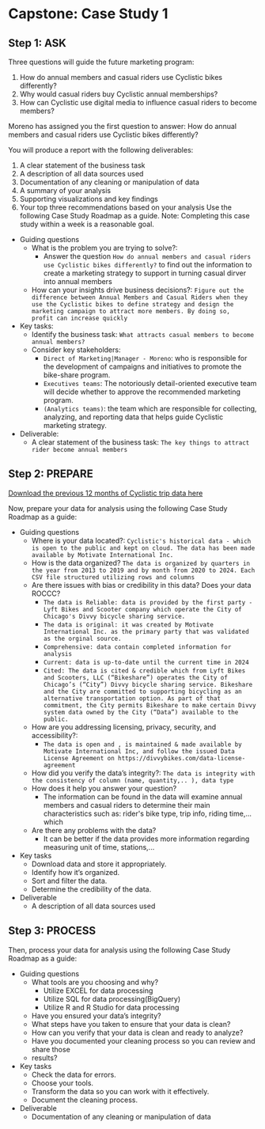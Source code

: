 # Capstone: Case Study 1

## Step 1: ASK

Three questions will guide the future marketing program:

1. How do annual members and casual riders use Cyclistic bikes differently?
2. Why would casual riders buy Cyclistic annual memberships?
3. How can Cyclistic use digital media to influence casual riders to become members?

Moreno has assigned you the first question to answer: How do annual members and casual
riders use Cyclistic bikes differently?

You will produce a report with the following deliverables:

1. A clear statement of the business task
2. A description of all data sources used
3. Documentation of any cleaning or manipulation of data
4. A summary of your analysis
5. Supporting visualizations and key findings
6. Your top three recommendations based on your analysis
Use the following Case Study Roadmap as a guide. Note: Completing this case study within a
week is a reasonable goal.

- Guiding questions
  - What is the problem you are trying to solve?:
    - Answer the question `How do annual members and casual riders use Cyclistic bikes differently?` to find out the information to create a marketing strategy to support in turning casual dirver into annual members
  - How can your insights drive business decisions?: `Figure out the difference between Annual Members and Casual Riders when they use the Cyclistic bikes to define strategy and design the marketing campaign to attract more members. By doing so,  profit can increase quickly`
- Key tasks:
  - Identify the business task: `What attracts casual members to become annual members?`
  - Consider key stakeholders: 
    - `Direct of Marketing|Manager - Moreno`: who is responsible for the development of campaigns and initiatives to promote the bike-share program.
    - `Executives teams`: The notoriously detail-oriented executive team will decide whether to approve the recommended marketing program.
    - `(Analytics teams)`: the team which are responsible for collecting, analyzing, and reporting data that helps guide Cyclistic marketing strategy.
- Deliverable:
  - A clear statement of the business task: `The key things to attract rider become annual members`

## Step 2: PREPARE

[Download the previous 12 months of Cyclistic trip data here](https://divvy-tripdata.s3.amazonaws.com/index.html)

Now, prepare your data for analysis using the following Case Study Roadmap as a guide:

- Guiding questions
  - Where is your data located?: `Cyclistic's historical data - which is open to the public and kept on cloud. The data has been made available by Motivate International Inc.`
  - How is the data organized? `The data is organized by quarters in the year from 2013 to 2019 and by month from 2020 to 2024. Each CSV file structured utilizing rows and columns`
  - Are there issues with bias or credibility in this data? Does your data ROCCC?
    - `The data is Reliable: data is provided by the first party - Lyft Bikes and Scooter company which operate the City of Chicago's Divvy bicycle sharing service.`
    - `The data is original: it was created by Motivate International Inc. as the primary party that was validated as the orginal source.`
    - `Comprehensive: data contain completed information for analysis`
    - `Current: data is up-to-date until the current time in 2024`
    - `Cited: The data is cited & credible which from Lyft Bikes and Scooters, LLC (“Bikeshare”) operates the City of Chicago’s (“City”) Divvy bicycle sharing service. Bikeshare and the City are committed to supporting bicycling as an alternative transportation option. As part of that commitment, the City permits Bikeshare to make certain Divvy system data owned by the City (“Data”) available to the public.`
  - How are you addressing licensing, privacy, security, and accessibility?:
    - `The data is open and , is maintained & made available by Motivate International Inc, and follow the issued Data License Agreement on https://divvybikes.com/data-license-agreement`
  - How did you verify the data’s integrity?: `The data is integrity with the consistency of column (name, quantity,.. ), data type  `
  - How does it help you answer your question?
    - The information can be found in the data will examine annual members and casual riders to determine their main characteristics such as: rider's bike type, trip info, riding time,... which
  - Are there any problems with the data?
    - It can be better if the data provides more information regarding measuring unit of time, stations,... 
- Key tasks
  - Download data and store it appropriately.
  - Identify how it’s organized.
  - Sort and filter the data.
  - Determine the credibility of the data.
- Deliverable
  - A description of all data sources used

## Step 3: PROCESS

Then, process your data for analysis using the following Case Study Roadmap as a guide:

- Guiding questions
  - What tools are you choosing and why?
    - Utilize EXCEL for data processing
    - Utilize SQL for data processing(BigQuery)
    - Utilize R and R Studio for data processing
  - Have you ensured your data’s integrity?
  - What steps have you taken to ensure that your data is clean?
  - How can you verify that your data is clean and ready to analyze?
  - Have you documented your cleaning process so you can review and share those
  - results?
- Key tasks
  - Check the data for errors.
  - Choose your tools.
  - Transform the data so you can work with it effectively.
  - Document the cleaning process.
- Deliverable
  - Documentation of any cleaning or manipulation of data
